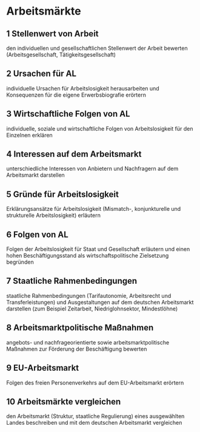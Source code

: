 # Arbeitsmärkte

## 1 Stellenwert von Arbeit
den individuellen und gesellschaftlichen Stellenwert der Arbeit bewerten (Arbeitsgesellschaft, Tätigkeitsgesellschaft)

## 2 Ursachen für AL
individuelle Ursachen für Arbeitslosigkeit herausarbeiten und Konsequenzen für die eigene Erwerbsbiografie erörtern

## 3 Wirtschaftliche Folgen von AL
individuelle, soziale und wirtschaftliche Folgen von Arbeitslosigkeit für den Einzelnen erklären

## 4 Interessen auf dem Arbeitsmarkt
unterschiedliche Interessen von Anbietern und Nachfragern auf dem Arbeitsmarkt darstellen

## 5 Gründe für Arbeitslosigkeit
Erklärungsansätze für Arbeitslosigkeit (Mismatch-, konjunkturelle und strukturelle Arbeitslosigkeit) erläutern

## 6 Folgen von AL
Folgen der Arbeitslosigkeit für Staat und Gesellschaft erläutern und einen hohen Beschäftigungsstand als wirtschaftspolitische Zielsetzung begründen

## 7 Staatliche Rahmenbedingungen
staatliche Rahmenbedingungen (Tarifautonomie, Arbeitsrecht und Transferleistungen) und Ausgestaltungen auf dem deutschen Arbeitsmarkt darstellen (zum Beispiel Zeitarbeit, Niedriglohnsektor, Mindestlöhne)

## 8 Arbeitsmarktpolitische Maßnahmen
angebots- und nachfrageorientierte sowie arbeitsmarktpolitische Maßnahmen zur Förderung der Beschäftigung bewerten

## 9 EU-Arbeitsmarkt
Folgen des freien Personenverkehrs auf dem EU-Arbeitsmarkt erörtern

## 10 Arbeitsmärkte vergleichen
den Arbeitsmarkt (Struktur, staatliche Regulierung) eines ausgewählten Landes beschreiben und mit dem deutschen Arbeitsmarkt vergleichen